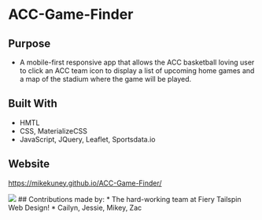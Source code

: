 # ACC-Game-Finder
## Purpose
* A mobile-first responsive app that allows the ACC basketball loving user to click an ACC team icon to display a list of upcoming home games and a map of the stadium where the game will be played.
## Built With
* HMTL
* CSS, MaterializeCSS
* JavaScript, JQuery, Leaflet, Sportsdata.io
## Website
https://mikekuney.github.io/ACC-Game-Finder/

<img src="./assets/images/acc-gamefinder-scrnsht.png">
## Contributions made by:
* The hard-working team at Fiery Tailspin Web Design!
* Cailyn, Jessie, Mikey, Zac

